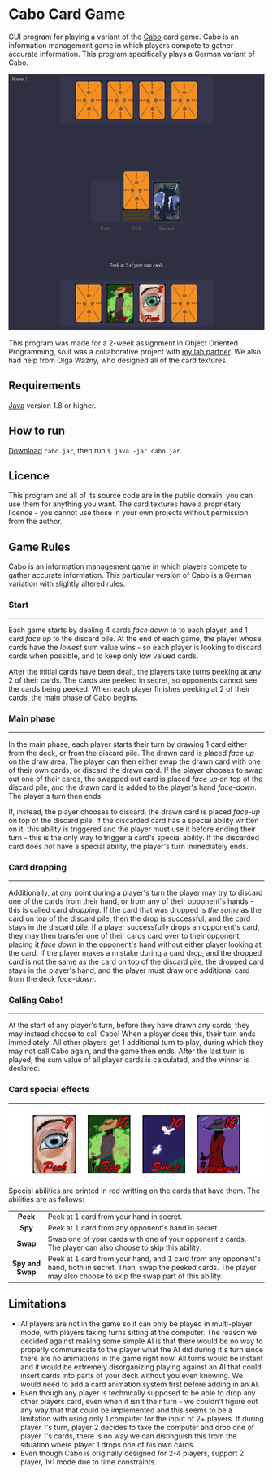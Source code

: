 # Cabo Card Game

GUI program for playing a variant of the [Cabo](https://en.wikipedia.org/wiki/Cabo_(game)) card game. Cabo is an information management game in which players compete to gather accurate information. This program specifically plays a German variant of Cabo.

<p align="center">
  <img width="531" height="504" src="screenshots/screenshot.png">
</p>

This program was made for a 2-week assignment in Object Oriented Programming, so it was a collaborative project with [my lab partner](https://github.com/janaheit). We also had help from Olga Wazny, who designed all of the card textures.

## Requirements

[Java](https://www.java.com/en/download/) version 1.8 or higher.

## How to run

[Download]() `cabo.jar`, then run `$ java -jar cabo.jar`.

## Licence

This program and all of its source code are in the public domain, you can use them for anything you want. The card textures have a proprietary licence - you cannot use those in your own projects without permission from the author.

## Game Rules

Cabo is an information management game in which players compete to gather accurate information. This particular version of Cabo is a German variation with slightly altered rules.

### Start
---------

Each game starts by dealing 4 cards *face down* to to each player, and 1 card *face up* to the discard pile. At the end of each game, the player whose cards have the *lowest* sum value wins - so each player is looking to discard cards when possible, and to keep only low valued cards.

After the initial cards have been dealt, the players take turns peeking at any 2 of their cards. The cards are peeked in secret, so opponents cannot see the cards being peeked. When each player finishes peeking at 2 of their cards, the main phase of Cabo begins.

### Main phase
---------------

In the main phase, each player starts their turn by drawing 1 card either from the deck, or from the discard pile. The drawn card is placed *face up* on the draw area. The player can then either swap the drawn card with one of their own cards, or discard the drawn card. If the player chooses to swap out one of their cards, the swapped out card is placed *face up* on top of the discard pile, and the drawn card is added to the player's hand *face-down*. The player's turn then ends.

If, instead, the player chooses to discard, the drawn card is placed *face-up* on top of the discard pile. If the discarded card has a special ability written on it, this ability is triggered and the player must use it before ending their turn - this is the only way to trigger a card's special ability. If the discarded card does *not* have a special ability, the player's turn immediately ends.

### Card dropping
------------------

Additionally, at *any* point during a player's turn the player may try to discard one of the cards from their hand, or from any of their opponent's hands - this is called card *dropping*. If the card that was dropped is *the same* as the card on top of the discard pile, then the drop is successful, and the card stays in the discard pile. If a player successfully drops an opponent's card, they may then transfer one of their cards card over to their opponent, placing it *face down* in the opponent's hand without either player looking at the card. If the player makes a mistake during a card drop, and the dropped card is not the same as the card on top of the discard pile, the dropped card stays in the player's hand, and the player must draw one additional card from the deck *face-down*.

### Calling Cabo!
------------------

At the start of any player's turn, before they have drawn any cards, they may instead choose to call Cabo! When a player does this, their turn ends immediately. All other players get 1 additional turn to play, during which they may not call Cabo again, and the game then ends. After the last turn is played, the sum value of all player cards is calculated, and the winner is declared.

### Card special effects
-------------------------

<p align="center">
  <img src="screenshots/special-cards.png">
</p>

Special abilities are printed in red writting on the cards that have them. The abilities are as follows:

|                  |             |
|:----------------:|:----------- |
| **Peek**         | Peek at 1 card from your hand in secret. |
| **Spy**          | Peek at 1 card from any opponent's hand in secret. |
| **Swap**         | Swap one of your cards with one of your opponent's cards. The player can also choose to skip this ability. |
| **Spy and Swap** | Peek at 1 card from your hand, and 1 card from any opponent's hand, both in secret. Then, swap the peeked cards. The player may also choose to skip the swap part of this ability. |

## Limitations

- AI players are not in the game so it can only be played in multi-player mode, with players taking turns sitting at the computer. The reason we decided against making some simple AI is that there would be no way to properly communicate to the player what the AI did during it's turn since there are no animations in the game right now. All turns would be instant and it would be extremely disorganizing playing against an AI that could insert cards into parts of your deck without you even knowing. We would need to add a card animation system first before adding in an AI.
- Even though any player is technically supposed to be able to drop any other players card, even when it isn't their turn - we couldn't figure out any way that that could be implemented and this seems to be a limitation with using only 1 computer for the input of 2+ players. If during player 1's turn, player 2 decides to take the computer and drop one of player 1's cards, there is no way we can distinguish this from the situation where player 1 drops one of his own cards.
- Even though Cabo is originally designed for 2-4 players, support 2 player, 1v1 mode due to time constraints.
